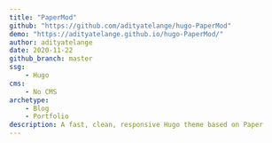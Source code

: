 ```yaml
---
title: "PaperMod"
github: "https://github.com/adityatelange/hugo-PaperMod"
demo: "https://adityatelange.github.io/hugo-PaperMod/"
author: adityatelange
date: 2020-11-22
github_branch: master
ssg:
    - Hugo
cms:
    - No CMS
archetype:
    - Blog
    - Portfolio
description: A fast, clean, responsive Hugo theme based on Paper
---
```

